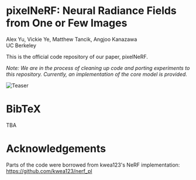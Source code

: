# pixelNeRF: Neural Radiance Fields from One or Few Images

Alex Yu, Vickie Ye, Matthew Tancik, Angjoo Kanazawa<br>
UC Berkeley

This is the official code repository of our paper, pixelNeRF.

*Note: We are in the process of cleaning up code and porting experiments to this repository.
Currently, an implementation of the core model is provided.*

![Teaser](https://raw.github.com/sxyu/pixel-nerf/master/readme-img/paper_teaser.png)

# BibTeX

TBA

# Acknowledgements

Parts of the code were borrowed from kwea123's NeRF implementation: https://github.com/kwea123/nerf_pl
